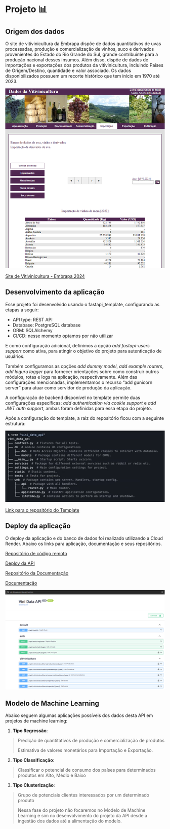 # Projeto :bar_chart:
## **Origem dos dados**
O site de vitivinicultura da Embrapa dispõe de dados quantitativos de uvas processadas, produção e comercialização de vinhos, suco e derivados provenientes do Estado do Rio Grande do Sul, grande contribuinte para a produção nacional desses insumos. Além disso, dispõe de dados de importações e exportações dos produtos da vitivinicultura, incluindo Países de Origem/Destino, quantidade e valor associado. Os dados disponibilizados possuem um recorte histórico que tem início em 1970 até 2023.

![imagem do site](images/site_embrapa.png)

[Site de Vitivinicultura - Embrapa 2024](http://vitibrasil.cnpuv.embrapa.br/)

## **Desenvolvimento da aplicação**
Esse projeto foi desenvolvido usando o fastapi_template, configurando as etapas a seguir:

- API type: REST API
- Database: PostgreSQL database
- ORM: SQLAlchemy
- CI/CD: nesse momento optamos por não utilizar

E como configuração adicional, definimos a opção *add fastapi-users support* como ativa, para atingir o objetivo do projeto para autenticação de usuários.

Também configuramos as opções *add dummy model*, *add example routers*, *add loguru logger* para fornecer orientações sobre como construir outros módulos, rotas e logs na aplicação, respectivamente. Além das configurações mencionadas, implementamos o recurso “add gunicorn server” para atuar como servidor de produção da aplicação.

A configuração de backend disponível no template permite duas configurações específicas: *add authentication via cookie support* e *add JWT auth support*, ambas foram definidas para essa etapa do projeto.

Após a configuração do template, a raiz do repositório ficou com a seguinte estrutura:

![Raiz do template após configuração inicial](images/raiz_template.png)

[Link para o repositório do Template](https://github.com/s3rius/FastAPI-template)

## **Deploy da aplicação**

O deploy da aplicação e do banco de dados foi realizado utilizando a Cloud Render. Abaixo os links para aplicação, documentação e seus repositórios.

[Repositório de código remoto](https://github.com/marcosnataqs/vini_data_api)

[Deploy da API](https://vini-data-api.onrender.com/api/docs)

[Repositório da Documentação](https://github.com/marcosnataqs/vini_data_api_docs)

[Documentação](https://)

![Aplicação em Produção no Render](images/app_producao.png)

## **Modelo de Machine Learning**
Abaixo seguem algumas aplicações possíveis dos dados desta API em projetos de machine learning:

1. **Tipo Regressão**: 
> Predição de quantitativos de produção e comercialização de produtos
>
> Estimativa de valores monetários para Importação e Exportação.

2. **Tipo Classificação**:
> Classificar o potencial de consumo dos países para determinados produtos em Alto, Médio e Baixo

3. **Tipo Clusterização**:
> Grupo de potenciais clientes interessados por um determinado produto
>
> Nessa fase do projeto não focaremos no Modelo de Machine Learning e sim no desenvolvimento do projeto da API desde a ingestão dos dados até a alimentação do modelo.
